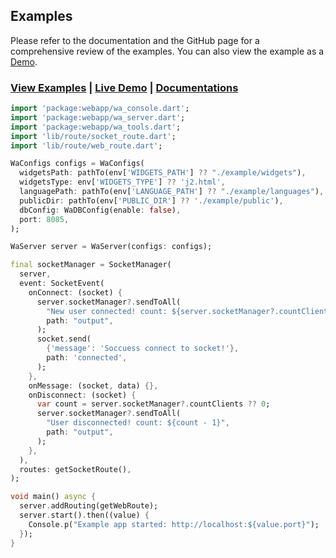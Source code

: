 ## Examples
  Please refer to the documentation and the GitHub page for a comprehensive review of the examples. You can also view the example as a [Demo](https://webapp.uproid.com).

### [View Examples](https://github.com/uproid/webapp/tree/master/example)  |  [Live Demo](https://webapp.uproid.com) | [Documentations](https://github.com/uproid/webapp/tree/master/docs)

```dart
import 'package:webapp/wa_console.dart';
import 'package:webapp/wa_server.dart';
import 'package:webapp/wa_tools.dart';
import 'lib/route/socket_route.dart';
import 'lib/route/web_route.dart';

WaConfigs configs = WaConfigs(
  widgetsPath: pathTo(env['WIDGETS_PATH'] ?? "./example/widgets"),
  widgetsType: env['WIDGETS_TYPE'] ?? 'j2.html',
  languagePath: pathTo(env['LANGUAGE_PATH'] ?? "./example/languages"),
  publicDir: pathTo(env['PUBLIC_DIR'] ?? './example/public'),
  dbConfig: WaDBConfig(enable: false),
  port: 8085,
);

WaServer server = WaServer(configs: configs);

final socketManager = SocketManager(
  server,
  event: SocketEvent(
    onConnect: (socket) {
      server.socketManager?.sendToAll(
        "New user connected! count: ${server.socketManager?.countClients}",
        path: "output",
      );
      socket.send(
        {'message': 'Soccuess connect to socket!'},
        path: 'connected',
      );
    },
    onMessage: (socket, data) {},
    onDisconnect: (socket) {
      var count = server.socketManager?.countClients ?? 0;
      server.socketManager?.sendToAll(
        "User disconnected! count: ${count - 1}",
        path: "output",
      );
    },
  ),
  routes: getSocketRoute(),
);

void main() async {
  server.addRouting(getWebRoute);
  server.start().then((value) {
    Console.p("Example app started: http://localhost:${value.port}");
  });
}

```